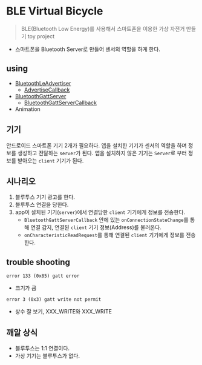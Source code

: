 # BLE Virtual Bicycle

> BLE(Bluetooth Low Energy)를 사용해서 스마트폰을 이용한 가상 자전거 만들기 toy project

- 스마트폰을 Bluetooth Server로 만들어 센서의 역할을 하게 한다.

## using
- [BluetoothLeAdvertiser](https://developer.android.com/reference/android/bluetooth/le/BluetoothLeAdvertiser)
    - [AdvertiseCallback](https://developer.android.com/reference/android/bluetooth/le/AdvertiseCallback)    
- [BluetoothGattServer](https://developer.android.com/reference/android/bluetooth/BluetoothGattServer)
    - [BluetoothGattServerCallback](https://developer.android.com/reference/android/bluetooth/BluetoothGattServerCallback)
- Animation


## 기기

안드로이드 스마트폰 기기 2개가 필요하다.
앱을 설치한 기기가 센서의 역할을 하며 정보를 생성하고 전달하는 `server`가 된다.
앱을 설치하지 않은 기기는 `Server`로 부터 정보를 받아오는 `client` 기기가 된다.

## 시나리오

1. 블루투스 기기 광고를 한다.
2. 블루투스 연결을 당한다.
3. app이 설치된 기기(`server`)에서 연결당한 `client` 기기에게 정보를 전송한다.
    - `BluetoothGattServerCallback` 안에 있는 `onConnectionStateChange`를 통해 연결 감지, 연결된 `client` 기기 정보(Address)를 불러온다.
    - `onCharacteristicReadRequest`를 통해 연결된 `client` 기기에게 정보를 전송한다.
## trouble shooting
```
error 133 (0x85) gatt error
```
- 크기가 큼

```
error 3 (0x3) gatt write not permit
```
- 상수 잘 보기, XXX_WRITE와 XXX_WRITE


## 깨알 상식
- 블루투스는 1:1 연결이다.
- 가상 기기는 블루투스가 없다. 
